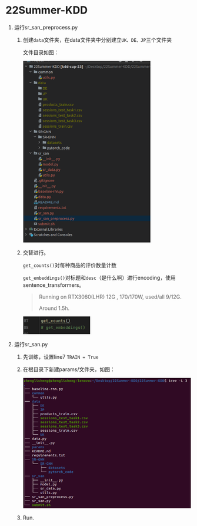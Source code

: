 # 22Summer-KDD

1. 运行sr_san_preprocess.py

   1. 创建`data`文件夹，在data文件夹中分别建立`UK、DE、JP`三个文件夹

      文件目录如图：

      <img src="https://raw.githubusercontent.com/SHUzhekiNg/SHUzhekiNg.github.io/main/assets/typoraimages/image-20230613131813178.png" alt="image-20230613131813178" style="zoom: 67%;" />

   2. 交替进行。

      `get_counts()`对每种商品的评价数量计数

      `get_embeddings()`对标题和`desc`（是什么啊）进行encoding，使用sentence_transformers。

      > ​	Running on RTX3060(LHR) 12G , 170/170W, used/all 9/12G.
      >
      > ​	Around 1.5h.

      <img src="https://raw.githubusercontent.com/SHUzhekiNg/SHUzhekiNg.github.io/main/assets/typoraimages/image-20230613132718083.png" alt="image-20230613132718083" style="zoom:67%;" />

2. 运行sr_san.py

   1. 先训练，设置line7 `TRAIN = True`

   2. 在根目录下新建params/文件夹，如图：

      <img src="https://raw.githubusercontent.com/SHUzhekiNg/SHUzhekiNg.github.io/main/assets/typoraimages/image-20230613140122272.png" alt="image-20230613140122272" style="zoom:67%;" />

   3. Run.

   


